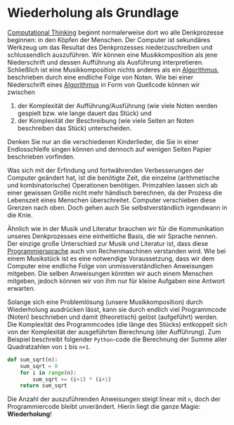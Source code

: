 # Wiederholung als Grundlage

[Computational Thinking](sec-what-is-ct) beginnt normalerweise dort wo alle Denkprozesse beginnen: in den Köpfen der Menschen.
Der Computer ist sekundäres Werkzeug um das Resultat des Denkprozesses niederzuschreiben und schlussendlich auszuführen.
Wir können eine Musikkomposition als jene Niederschrift und dessen Aufführung als Ausführung interpretieren.
Schließlich ist eine Musikkomposition nichts anderes als ein [Algorithmus](def-algorithm), beschrieben durch eine endliche Folge von Noten.
Wie bei einer Niederschrift eines [Algorithmus](def-algorithm) in Form von Quellcode können wir zwischen

1. der Komplexität der Aufführung/Ausführung (wie viele Noten werden gespielt bzw. wie lange dauert das Stück) und 
2. der Komplexität der Beschreibung (wie viele Seiten an Noten beschreiben das Stück) unterscheiden.

Denken Sie nur an die verschiedenen Kinderlieder, die Sie in einer Endlosschleife singen können und dennoch auf wenigen Seiten Papier beschrieben vorfinden.

Was sich mit der Erfindung und fortwährenden Verbesserungen der Computer geändert hat, ist die benötigte Zeit, die einzelne (arithmetische und kombinatorische) Operationen benötigen.
Primzahlen lassen sich ab einer gewissen Größe nicht mehr händisch berechnen, da der Prozess die Lebenszeit eines Menschen überschreitet.
Computer verschieben diese Grenzen nach oben.
Doch gehen auch Sie selbstverständlich irgendwann in die Knie.

Ähnlich wie in der Musik und Literatur brauchen wir für die Kommunikation unseres Denkprozesses eine einheitliche Basis, die wir Sprache nennen. 
Der einzige große Unterschied zur Musik und Literatur ist, dass diese [Programmiersprache](sec-programming-languages) auch von Rechenmaschinen verstanden wird. 
Wie bei einem Musikstück ist es eine notwendige Voraussetzung, dass wir dem Computer eine endliche Folge von unmissverständlichen Anweisungen mitgeben.
Die selben Anweisungen könnten wir auch einem Menschen mitgeben, jedoch können wir von ihm nur für kleine Aufgaben eine Antwort erwarten.

Solange sich eine Problemlösung (unsere Musikkomposition) durch Wiederholung ausdrücken lässt, kann sie durch endlich viel Programmcode (Noten) beschrieben und damit (theoretisch) gelöst (aufgeführt) werden.
Die Komplexität des Programmcodes (die länge des Stücks) entkoppelt sich von der Komplexität der ausgeführten Berechnung (der Aufführung).
Zum Beispiel beschreibt folgender ``Python``-code die Berechnung der Summe aller Quadratzahlen von ``1`` bis ``n+1``.
```python
def sum_sqrt(n):
    sum_sqrt = 0
    for i in range(n):
        sum_sqrt += (i+1) * (i+1)
    return sum_sqrt
```
Die Anzahl der auszuführenden Anweisungen steigt linear mit ``n``, doch der Programmiercode bleibt unverändert.
Hierin liegt die ganze Magie: **Wiederholung**!
